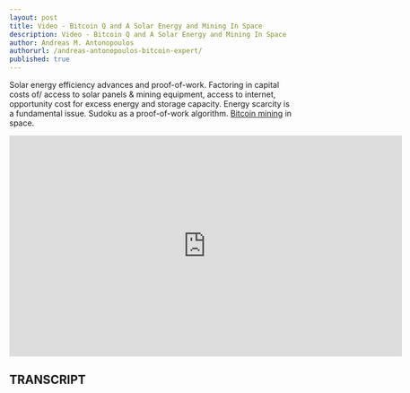 ```yaml
---
layout: post
title: Video - Bitcoin Q and A Solar Energy and Mining In Space
description: Video - Bitcoin Q and A Solar Energy and Mining In Space
author: Andreas M. Antonopoulos
authorurl: /andreas-antonopoulos-bitcoin-expert/
published: true
---
```


<p>Solar energy efficiency advances and proof-of-work. Factoring in capital costs of/ access to solar panels & mining equipment, access to internet, opportunity cost for excess energy and storage capacity. Energy scarcity is a fundamental issue. Sudoku as a proof-of-work algorithm. <a href="/wordpress-bitcoin-payment-gateway-plugin-from-spectrocoin/">Bitcoin mining</a> in space.</p>

<center><iframe width="700" height="394" src="https://www.youtube.com/embed/nNgpNUdzTV8?list=PLPQwGV1aLnTsHvzevl9BAUlfsfwFfU7aP" frameborder="0" allowfullscreen></iframe></center>

<h2>TRANSCRIPT</h2>
